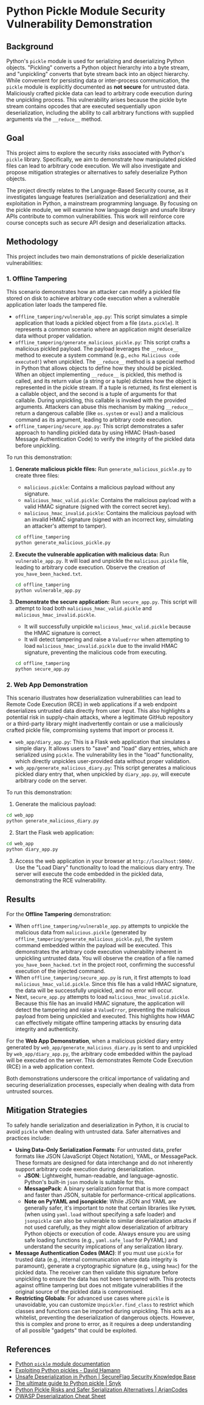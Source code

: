 # Python Pickle Module Security Vulnerability Demonstration

## Background

Python's `pickle` module is used for serializing and deserializing Python objects. "Pickling" converts a Python object hierarchy into a byte stream, and "unpickling" converts that byte stream back into an object hierarchy. While convenient for persisting data or inter-process communication, the `pickle` module is explicitly documented as **not secure** for untrusted data. Maliciously crafted pickle data can lead to arbitrary code execution during the unpickling process. This vulnerability arises because the pickle byte stream contains opcodes that are executed sequentially upon deserialization, including the ability to call arbitrary functions with supplied arguments via the `__reduce__` method.

## Goal

This project aims to explore the security risks associated with Python's `pickle` library. Specifically, we aim to demonstrate how manipulated pickled files can lead to arbitrary code execution. We will also investigate and propose mitigation strategies or alternatives to safely deserialize Python objects.

The project directly relates to the Language-Based Security course, as it investigates language features (serialization and deserialization) and their exploitation in Python, a mainstream programming language. By focusing on the pickle module, we will examine how language design and unsafe library APIs contribute to common vulnerabilities. This work will reinforce core course concepts such as secure API design and deserialization attacks.

## Methodology

This project includes two main demonstrations of pickle deserialization vulnerabilities:

### 1. Offline Tampering

This scenario demonstrates how an attacker can modify a pickled file stored on disk to achieve arbitrary code execution when a vulnerable application later loads the tampered file.

- `offline_tampering/vulnerable_app.py`: This script simulates a simple application that loads a pickled object from a file (`data.pickle`). It represents a common scenario where an application might deserialize data without proper validation.
- `offline_tampering/generate_malicious_pickle.py`: This script crafts a malicious pickled payload. The payload leverages the `__reduce__` method to execute a system command (e.g., `echo Malicious code executed!`) when unpickled. The `__reduce__` method is a special method in Python that allows objects to define how they should be pickled. When an object implementing `__reduce__` is pickled, this method is called, and its return value (a string or a tuple) dictates how the object is represented in the pickle stream. If a tuple is returned, its first element is a callable object, and the second is a tuple of arguments for that callable. During unpickling, this callable is invoked with the provided arguments. Attackers can abuse this mechanism by making `__reduce__` return a dangerous callable (like `os.system` or `eval`) and a malicious command as its argument, leading to arbitrary code execution.
- `offline_tampering/secure_app.py`: This script demonstrates a safer approach to handling pickled data by using HMAC (Hash-based Message Authentication Code) to verify the integrity of the pickled data before unpickling.

To run this demonstration:

1.  **Generate malicious pickle files:**
    Run `generate_malicious_pickle.py` to create three files:

    - `malicious.pickle`: Contains a malicious payload without any signature.
    - `malicious_hmac_valid.pickle`: Contains the malicious payload with a valid HMAC signature (signed with the correct secret key).
    - `malicious_hmac_invalid.pickle`: Contains the malicious payload with an invalid HMAC signature (signed with an incorrect key, simulating an attacker's attempt to tamper).

    ```bash
    cd offline_tampering
    python generate_malicious_pickle.py
    ```

2.  **Execute the vulnerable application with malicious data:**
    Run `vulnerable_app.py`. It will load and unpickle the `malicious.pickle` file, leading to arbitrary code execution. Observe the creation of `you_have_been_hacked.txt`.

    ```bash
    cd offline_tampering
    python vulnerable_app.py
    ```

3.  **Demonstrate the secure application:**
    Run `secure_app.py`. This script will attempt to load both `malicious_hmac_valid.pickle` and `malicious_hmac_invalid.pickle`.

    - It will successfully unpickle `malicious_hmac_valid.pickle` because the HMAC signature is correct.
    - It will detect tampering and raise a `ValueError` when attempting to load `malicious_hmac_invalid.pickle` due to the invalid HMAC signature, preventing the malicious code from executing.

    ```bash
    cd offline_tampering
    python secure_app.py
    ```

### 2. Web App Demonstration

This scenario illustrates how deserialization vulnerabilities can lead to Remote Code Execution (RCE) in web applications if a web endpoint deserializes untrusted data directly from user input. This also highlights a potential risk in supply-chain attacks, where a legitimate GitHub repository or a third-party library might inadvertently contain or use a maliciously crafted pickle file, compromising systems that import or process it.

- `web_app/diary_app.py`: This is a Flask web application that simulates a simple diary. It allows users to "save" and "load" diary entries, which are serialized using `pickle`. The vulnerability lies in the "load" functionality, which directly unpickles user-provided data without proper validation.
- `web_app/generate_malicious_diary.py`: This script generates a malicious pickled diary entry that, when unpickled by `diary_app.py`, will execute arbitrary code on the server.

To run this demonstration:

1.  Generate the malicious payload:

```bash
cd web_app
python generate_malicious_diary.py
```

2.  Start the Flask web application:

```bash
cd web_app
python diary_app.py
```

3. Access the web application in your browser at `http://localhost:5000/`. Use the "Load Diary" functionality to load the malicious diary entry. The server will execute the code embedded in the pickled data, demonstrating the RCE vulnerability.

## Results

For the **Offline Tampering** demonstration:

- When `offline_tampering/vulnerable_app.py` attempts to unpickle the malicious data from `malicious.pickle` (generated by `offline_tampering/generate_malicious_pickle.py`), the system command embedded within the payload will be executed. This demonstrates the arbitrary code execution vulnerability inherent in unpickling untrusted data. You will observe the creation of a file named `you_have_been_hacked.txt` in the project root, confirming the successful execution of the injected command.
- When `offline_tampering/secure_app.py` is run, it first attempts to load `malicious_hmac_valid.pickle`. Since this file has a valid HMAC signature, the data will be successfully unpickled, and no error will occur.
- Next, `secure_app.py` attempts to load `malicious_hmac_invalid.pickle`. Because this file has an invalid HMAC signature, the application will detect the tampering and raise a `ValueError`, preventing the malicious payload from being unpickled and executed. This highlights how HMAC can effectively mitigate offline tampering attacks by ensuring data integrity and authenticity.

For the **Web App Demonstration**, when a malicious pickled diary entry generated by `web_app/generate_malicious_diary.py` is sent to and unpickled by `web_app/diary_app.py`, the arbitrary code embedded within the payload will be executed on the server. This demonstrates Remote Code Execution (RCE) in a web application context.

Both demonstrations underscore the critical importance of validating and securing deserialization processes, especially when dealing with data from untrusted sources.

## Mitigation Strategies

To safely handle serialization and deserialization in Python, it is crucial to avoid `pickle` when dealing with untrusted data. Safer alternatives and practices include:

- **Using Data-Only Serialization Formats**: For untrusted data, prefer formats like JSON (JavaScript Object Notation), YAML, or MessagePack. These formats are designed for data interchange and do not inherently support arbitrary code execution during deserialization.
  - **JSON**: Lightweight, human-readable, and language-agnostic. Python's built-in `json` module is suitable for this.
  - **MessagePack**: A binary serialization format that is more compact and faster than JSON, suitable for performance-critical applications.
  - **Note on PyYAML and jsonpickle**: While JSON and YAML are generally safer, it's important to note that certain libraries like `PyYAML` (when using `yaml.load` without specifying a safe loader) and `jsonpickle` can also be vulnerable to similar deserialization attacks if not used carefully, as they might allow deserialization of arbitrary Python objects or execution of code. Always ensure you are using safe loading functions (e.g., `yaml.safe_load` for PyYAML) and understand the security implications of any serialization library.
- **Message Authentication Codes (MAC)**: If you must use `pickle` for trusted data (e.g., internal communication where data integrity is paramount), generate a cryptographic signature (e.g., using `hmac`) for the pickled data. The receiver can then validate this signature before unpickling to ensure the data has not been tampered with. This protects against offline tampering but does not mitigate vulnerabilities if the original source of the pickled data is compromised.
- **Restricting Globals**: For advanced use cases where `pickle` is unavoidable, you can customize `Unpickler.find_class` to restrict which classes and functions can be imported during unpickling. This acts as a whitelist, preventing the deserialization of dangerous objects. However, this is complex and prone to error, as it requires a deep understanding of all possible "gadgets" that could be exploited.

## References

- [Python `pickle` module documentation](https://docs.python.org/3/library/pickle.html)
- [Exploiting Python pickles - David Hamann](https://davidhamann.de/2020/04/05/exploiting-python-pickle/)
- [Unsafe Deserialization in Python | SecureFlag Security Knowledge Base](https://knowledge-base.secureflag.com/vulnerabilities/unsafe_deserialization/unsafe_deserialization_python.html)
- [The ultimate guide to Python pickle | Snyk](https://snyk.io/blog/guide-to-python-pickle/)
- [Python Pickle Risks and Safer Serialization Alternatives | ArjanCodes](https://arjancodes.com/blog/python-pickle-module-security-risks-and-safer-alternatives/)
- [OWASP Deserialization Cheat Sheet](https://cheatsheetseries.owasp.org/cheatsheets/Deserialization_Cheat_Sheet.html)
